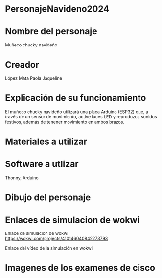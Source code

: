 # PersonajeNavideno2024
# Nombre del personaje
Muñeco chucky navideño
# Creador
López Mata Paola Jaqueline
# Explicación de su funcionamiento
El muñeco chucky navideño utilizará una placa Arduino (ESP32) que, a través de un sensor de movimiento, active luces LED y reproduzca sonidos festivos, además de tenener movimiento en ambos brazos.
# Materiales a utilizar

# Software a utlizar
Thonny, Arduino
# Dibujo del personaje
# Enlaces de simulacion de wokwi
Enlace de simulación de wokwi
https://wokwi.com/projects/410146040842273793

Enlace del vídeo de la simulación en wokwi

# Imagenes de los examenes de cisco

